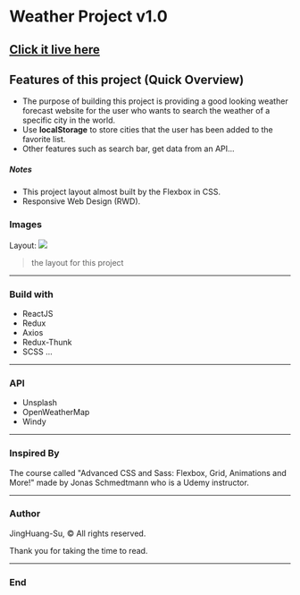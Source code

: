 # Weather Project v1.0

## **[Click it live here](https://weatherlooker.herokuapp.com 'Click it live here')**

## Features of this project (Quick Overview)

- The purpose of building this project is providing a good looking weather forecast website for the user who wants to search the weather of a specific city in the world.
- Use **localStorage** to store cities that the user has been added to the favorite list.
- Other features such as search bar, get data from an API...

##### Notes

- This project layout almost built by the Flexbox in CSS.
- Responsive Web Design (RWD).

### Images

Layout:
![](https://i.imgur.com/sRMNLoB.png)

> the layout for this project

---

### Build with

- ReactJS
- Redux
- Axios
- Redux-Thunk
- SCSS ...

---

### API

- Unsplash
- OpenWeatherMap
- Windy

---

### Inspired By

The course called "Advanced CSS and Sass: Flexbox, Grid, Animations and More!" made by Jonas Schmedtmann who is a Udemy instructor.

---

### Author

JingHuang-Su, &copy; All rights reserved.

Thank you for taking the time to read.

---

### End

